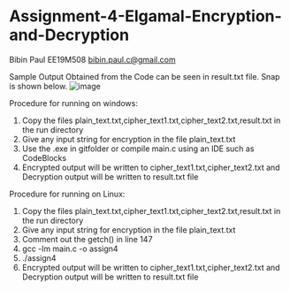# Assignment-4-Elgamal-Encryption-and-Decryption

Bibin Paul EE19M508 bibin.paul.c@gmail.com

Sample Output Obtained from the Code can be seen in result.txt file. Snap is shown below.
![image](https://user-images.githubusercontent.com/31993863/143671050-3818acbe-6d0c-4b3a-a9d6-e0fbcb6d3eff.png)


Procedure for running on windows:

1. Copy the files plain_text.txt,cipher_text1.txt,cipher_text2.txt,result.txt in the run directory
2. Give any input string for encryption in the file plain_text.txt
3. Use the .exe in gitfolder or
compile main.c using an IDE such as CodeBlocks
4. Encrypted output will be written to cipher_text1.txt,cipher_text2.txt and Decryption output will be written to result.txt file

Procedure for running on Linux:

1. Copy the files plain_text.txt,cipher_text1.txt,cipher_text2.txt,result.txt in the run directory
2. Give any input string for encryption in the file plain_text.txt
3. Comment out the getch() in line 147
4. gcc -lm main.c -o assign4
5. ./assign4
6. Encrypted output will be written to cipher_text1.txt,cipher_text2.txt and Decryption output will be written to result.txt file

